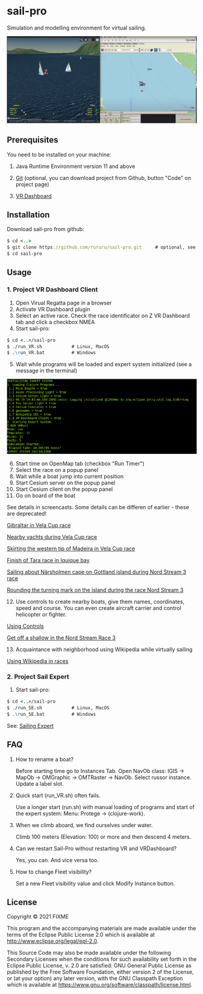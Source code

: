 # sail-pro

Simulation and modelling environment for virtual sailing.

![screenshot](1.png)

## Prerequisites

You need to be installed on your machine:

1. Java Runtime Environment version 11 and above

2. [Git](https://git-scm.com/) (optional, you can download project from Github, button "Code" on project page)

4. [VR Dashboard](https://martinez58400.wixsite.com/navigationvirtuelle/vr-dashboard?lang=en)


## Installation

Download sail-pro from github:

```clj
$ cd <..>
$ git clone https://github.com/rururu/sail-pro.git     # optional, see above
$ cd sail-pro
```
## Usage

### 1. Project VR Dashboard Client

1. Open Virual Regatta page in a browser
2. Activate VR Dashboard plugin
3. Select an active race. Check the race identificator on Z VR Dashboard tab and click a checkbox NMEA
4. Start sail-pro:

```clj
$ cd <..>/sail-pro
$ ./run_VR.sh 			# Linux, MacOS
$ .\run_VR.bat 	    	# Windows
```

5. Wait while programs will be loaded and expert system initialized (see a message in the terminal)

![screenshot](2.png)

6. Start time on OpenMap tab (checkbox "Run Timer")
7. Select the race on a popup panel
8. Wait while a boat jump into current position
9. Start Cesium server on the popup panel
10. Start Cesium client on the popup panel
11. Go on board of the boat 

See details in screencasts. Some details can be differen of earlier - these are deprecated!

[Gibraltar in Vela Cup race](https://youtu.be/QsDpSx6kahg)

[Nearby yachts during Vela Cup race](https://youtu.be/57WU1qmrENQ)

[Skirting the western tip of Madeira in Vela Cup race](https://youtu.be/E_OxINj428U)

[Finish of Tara race in Iquique bay](https://www.youtube.com/watch?v=LYRTzwEeJqw)

[Sailing about Närsholmen cape on Gottland island during Nord Stream 3 race](https://www.youtube.com/watch?v=2kHoByWW9Zw)

[Rounding the turning mark on the island during the race Nord Stream 3](https://youtu.be/NTzE-a0fBQs)

12. Use controls to create nearby boats, give them names, coordinates, speed and course. 
    You can even create aircraft carrier and control helicopter or fighter. 

[Using Controls](https://youtu.be/pK9GTSEGQYQ)

[Get off a shallow in the Nord Stream Race 3](https://youtu.be/U5gG5pHpdcY)

13. Acquaintance with neighborhood using Wikipedia while virtually sailing

[Using Wikipedia in races](https://youtu.be/GZFYdvlLbbw)

### 2. Project Sail Expert

1. Start sail-pro:

```clj
$ cd <..>/sail-pro
$ ./run_SE.sh 			# Linux, MacOS
$ .\run_SE.bat 	    	# Windows
```

See: [Sailing Expert](https://youtu.be/VG87r7_gVz8)

## FAQ

1. How to rename a boat? 

	Before starting time go to Instances Tab. Open NavOb class: IGIS -> MapOb -> OMGraphic -> OMTRaster -> NavOb. Select russor instance. Update a label slot.

2. Quick start (run_VR.sh) often fails.

   Use a longer start (run.sh) with manual loading of programs and start of the expert system:
   Menu: Protege -> (clojure-work).
   
3. When we climb aboard, we find ourselves under water.

   Climb 100 meters (Elevation: 100) or more and then descend 4 meters.
   
4. Can we restart Sail-Pro without restarting VR and VRDashboard?

   Yes, you can. And vice versa too.
   
5. How to change Fleet visibility?
   
   Set a new Fleet visibility value and click Modify Instance button.

## License

Copyright © 2021 FIXME

This program and the accompanying materials are made available under the
terms of the Eclipse Public License 2.0 which is available at
http://www.eclipse.org/legal/epl-2.0.

This Source Code may also be made available under the following Secondary
Licenses when the conditions for such availability set forth in the Eclipse
Public License, v. 2.0 are satisfied: GNU General Public License as published by
the Free Software Foundation, either version 2 of the License, or (at your
option) any later version, with the GNU Classpath Exception which is available
at https://www.gnu.org/software/classpath/license.html.
